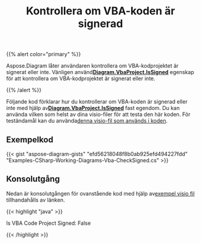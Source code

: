 ﻿---
title: Kontrollera om VBA-koden är signerad
type: docs
weight: 100
url: /sv/net/check-if-vba-code-is-signed/
description: Kontrollera om vba-koden är signerad med biblioteket Aspose.Diagram.
---
{{% alert color="primary" %}}

Aspose.Diagram låter användaren kontrollera om VBA-kodprojektet är signerat eller inte. Vänligen använd[**Diagram.VbaProject.IsSigned**](https://reference.aspose.com/diagram/net/aspose.diagram.vba/vbaproject/properties/issigned) egenskap för att kontrollera om VBA-kodprojektet är signerat eller inte.

{{% /alert %}}

 Följande kod förklarar hur du kontrollerar om VBA-koden är signerad eller inte med hjälp av[**Diagram.VbaProject.IsSigned**](https://reference.aspose.com/diagram/net/aspose.diagram.vba/vbaproject/properties/issigned) fast egendom. Du kan använda vilken som helst av dina visio-filer för att testa den här koden. För teständamål kan du använda[denna visio-fil som används i koden](1.vsdm).

## Exempelkod

{{< gist "aspose-diagram-gists" "efd56218048f8b0ab925efd494227fdd" "Examples-CSharp-Working-Diagrams-Vba-CheckSigned.cs" >}}

## Konsolutgång

 Nedan är konsolutgången för ovanstående kod med hjälp av[exempel visio fil](1out.vsdm) tillhandahålls av länken.

{{< highlight "java" >}}

Is VBA Code Project Signed: False

{{< /highlight >}}
